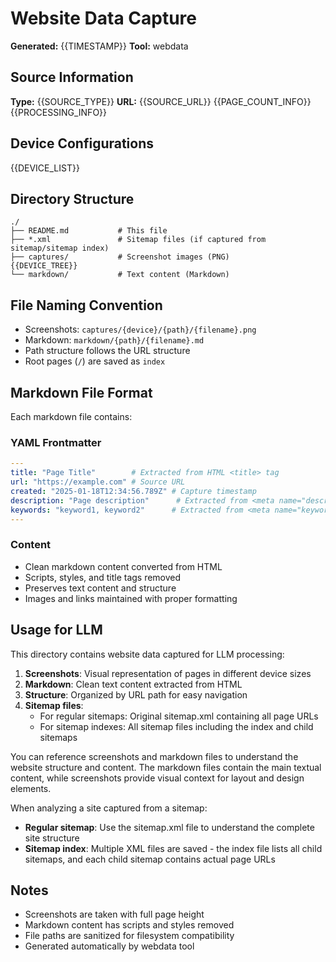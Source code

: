 # Website Data Capture

**Generated:** {{TIMESTAMP}}
**Tool:** webdata

## Source Information

**Type:** {{SOURCE_TYPE}}
**URL:** {{SOURCE_URL}}
{{PAGE_COUNT_INFO}}
{{PROCESSING_INFO}}

## Device Configurations

{{DEVICE_LIST}}

## Directory Structure

```
./
├── README.md           # This file
├── *.xml               # Sitemap files (if captured from sitemap/sitemap index)
├── captures/           # Screenshot images (PNG)
{{DEVICE_TREE}}
└── markdown/           # Text content (Markdown)
```

## File Naming Convention

- Screenshots: `captures/{device}/{path}/{filename}.png`
- Markdown: `markdown/{path}/{filename}.md`
- Path structure follows the URL structure
- Root pages (`/`) are saved as `index`

## Markdown File Format

Each markdown file contains:

### YAML Frontmatter
```yaml
---
title: "Page Title"        # Extracted from HTML <title> tag
url: "https://example.com" # Source URL
created: "2025-01-18T12:34:56.789Z" # Capture timestamp
description: "Page description"      # Extracted from <meta name="description"> (optional)
keywords: "keyword1, keyword2"      # Extracted from <meta name="keywords"> (optional)
---
```

### Content
- Clean markdown content converted from HTML
- Scripts, styles, and title tags removed
- Preserves text content and structure
- Images and links maintained with proper formatting

## Usage for LLM

This directory contains website data captured for LLM processing:

1. **Screenshots**: Visual representation of pages in different device sizes
2. **Markdown**: Clean text content extracted from HTML
3. **Structure**: Organized by URL path for easy navigation
4. **Sitemap files**: 
   - For regular sitemaps: Original sitemap.xml containing all page URLs
   - For sitemap indexes: All sitemap files including the index and child sitemaps

You can reference screenshots and markdown files to understand the website structure and content. The markdown files contain the main textual content, while screenshots provide visual context for layout and design elements.

When analyzing a site captured from a sitemap:
- **Regular sitemap**: Use the sitemap.xml file to understand the complete site structure
- **Sitemap index**: Multiple XML files are saved - the index file lists all child sitemaps, and each child sitemap contains actual page URLs

## Notes

- Screenshots are taken with full page height
- Markdown content has scripts and styles removed
- File paths are sanitized for filesystem compatibility
- Generated automatically by webdata tool
